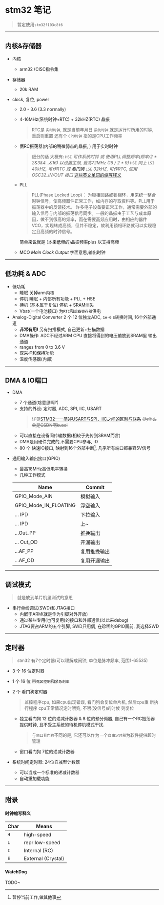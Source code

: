 stm32 笔记
==============

> 暂定使用`stm32f103c8t6`

********

内核&存储器
---------

+ 内核
  - arm32 (CISC指令集 
+ 存储器
  +  20k RAM

+ clock, 复位, power
  + 2.0 - 3.6 (3.3 normally)
  + 4-16MHz(系统时钟+RTC) + 32kHZ(RTC) 晶振 
    > RTC是 `实时时钟`, 就是当前年月日
    `系统时钟` 就是运行时所用的时钟, 重启则重置
    还有个 `CPU时钟` 指的是CPU工作频率
  + 俩RC振荡器(内部的稍微弱点的晶振, ) 用于实时时钟
    > 细分的话 大概有:
        `HSI` *可作系统时钟 或 使用PLL调整频率(频率/2 * 2&3&4...&16) 以设置主频, 最高72MHz (16 / 2 * 9)*
        `HSE` *同上* 
        `LSI` *40kHZ, 可作RTC 或 [看门狗](#WatchDog)*
        `LSE` *32kHZ, 可作RTC, 使用 OSC32_IN/OUT 接口*
        [这些英文单词的缩写释义](#ClockTable)
  + PLL
    > PLL(Phase Locked Loop)： 为锁相回路或锁相环，用来统一整合时钟信号，使高频器件正常工作，如内存的存取资料等。PLL用于振荡器中的反馈技术。 许多电子设备要正常工作，通常需要外部的输入信号与内部的振荡信号同步。一般的晶振由于工艺与成本原因，做不到很高的频率，而在需要高频应用时，由相应的器件VCO，实现转成高频，但并不稳定，故利用锁相环路就可以实现稳定且高频的时钟信号。
    
    简单来说就是 (本来低频的)晶振频率plus 以支持高频

  + MCO *Main Clock Output*
    字面意思,输出时钟

***

低功耗 & ADC
------
+ 低功耗
    - 睡眠 
        关掉arm内核
    - 停机
        睡眠 + 内部所有功能 + PLL + HSE
    - 待机 (基本属于复位)
        停机 + SRAM消失
    - Vbat(一个电池接口) 为`RTC`和`后备寄存器`供电
+ Analog-Digital Converter
  2 个 12 位独立ADC, `1e-6` s转换时间, 16个外部通道
  - **非常有用!** 另有扫描模式, 自己更新+扫描数据
  - DMA操作: ADC不经过ARM CPU 直接将得到的电压值放到SRAM里
输出通道
  + ranges from 0 to 3.6 V
  + 双采样和保持功能
  + 温度传感器(内部)
 

***

DMA & IO端口
-------

+ DMA
  - 7 个通道(啥意思啊?)
  - 支持的外设: 定时器, ADC, SPI, IIC, USART
    > 详见[STM32——简述USART与SPI、IIC之间的区别与联系](https://blog.csdn.net/weixin_37584766/article/details/90114213) ~~(为什么会是CSDN啊kuso!~~
  - 可以直接在设备间传输数据(相较于先传到SRAM而言)
  - DMA是用硬件完成的,不需要CPU参与, :D
  - 80 个 快速IO接口, 映射到16个外部中断[^外部中断], 几乎所有端口都兼容5V信号

+ 通用输入输出接口(GPIO)
  - 最高18MHz高低电平转换
  - 几种工作模式
  
  | Name | Commit |
  | --- | --- |
  | GPIO_Mode_AIN | 模拟输入 |
  | GPIO_Mode_IN_FLOATING | 浮空输入 |
  | ... IPD | 下拉输入 |
  | ... IPD | 上~ |
  | ...Out_PP | 推挽输出 |
  | ... Out_OD | 开漏输出 |
  | ...AF_PP | 复用推挽输出 |
  | ...AF_OD | 复用开漏输出 |



[^外部中断]: 暂停当前工作,做其他事

***

调试模式
-------

> 就是放到单片机里测试的意思

+ 串行单线调试(SWD)和JTAG接口
  + 内嵌于ARM(就是作为引脚对外开放)
  + 通过某些专用(也可复用)的接口和外部通信(以此来debug)
  + JTAG要占ARM的五个引脚, SWD只用俩, 在珍稀的GPIO面前, 我选择SWD
  
***

定时器
---------

> stm32 有7个定时器(可以理解成闹钟, 单位是脉冲频率, 范围1-65535)

+ 3 个 16 位定时器
  
+ 1 个 16 位 带`死区控制`和`紧急刹车`
+ 2 个 看门狗定时器
  > 监控程序cpu, 如果cpu出现错误, 看门狗会复位单片机, 然后cpu重 新执行程序
    cpu正常情况定时喂狗, 不喂(没信号)的时候 则复位
  - 独立看门狗
    12 位的递减计数器 & 8 位的预分频器, 自己有一个RC振荡器提供时钟, 且不受主系统的待机停机模式干扰.
    > 与`窗口看门狗`不同的是, 它还可以作为一个`自由定时器`为软件提供超时管理
  - 窗口看门狗
    7位的递减计数器
  
+ 系统时间定时器: 24位自减型计数器
  - 可以当成一个标准的递减计数器
  - 自动重加载功能



***

附录
------



<div id="ClockTable"><h4>时钟缩写释义</h4></div>

| Char | Means |
| --- | --- |
|`H` | high-speed  |
|`L` |repr low-speed |
|`I` | Internal (RC) |
| `E` | External (Crystal) |



<div id="WatchDog"><h4>WatchDog</h4></div>

TODO~